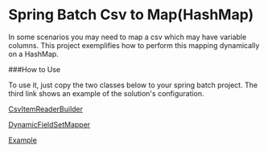 # Spring Batch Csv to Map(HashMap)

In some scenarios you may need to map a csv which may have variable columns. This project exemplifies how to perform this mapping dynamically on a HashMap.

###How to Use

To use it, just copy the two classes below to your spring batch project. The third link shows an example of the solution's configuration.

[CsvItemReaderBuilder]("https://github.com/leandroulisses/spring-batch-csv-to-map/blob/main/src/main/java/com/github/leandroulisses/batch/domain/CsvItemReaderBuilder.java")

[DynamicFieldSetMapper]("https://github.com/leandroulisses/spring-batch-csv-to-map/blob/main/src/main/java/com/github/leandroulisses/batch/domain/DynamicFieldSetMapper.java")

[Example]("https://github.com/leandroulisses/spring-batch-csv-to-map/blob/main/src/main/java/com/github/leandroulisses/batch/domain/BatchConfiguration.java")